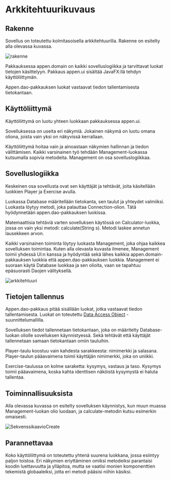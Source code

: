# Arkkitehtuurikuvaus
## Rakenne
Sovellus on toteutettu kolmitasoisella arkkitehtuurilla. Rakenne on esitelty alla olevassa kuvassa.

![rakenne](http://yuml.me/d61edbcb.png)

Pakkauksessa appen.domain on kaikki sovelluslogiikka ja tarvittavat luokat tietojen käsittelyyn.
Pakkaus appen.ui sisältää JavaFX:llä tehdyn käyttöliittymän.

Appen.dao-pakkauksen luokat vastaavat tiedon tallentamisesta tietokantaan.

## Käyttöliittymä
Käyttöliittymä on luotu yhteen luokkaan pakkauksessa appen.ui. 

Sovelluksessa on useita eri näkymiä.
Jokainen näkymä on luotu omana oliona, joista vain yksi on näkyvissä kerrallaan. 

Käyttöliittymä hoitaa vain ja ainoastaan näkymien hallinnan ja tiedon välittämisen. Kaikki varsinainen työ tehdään Management-luokassa kutsumalla sopivia metodeita. Management on osa sovelluslogiikkaa.
 
## Sovelluslogiikka
Keskeinen osa sovellusta ovat sen käyttäjät ja tehtävät, joita käsitellään luokkien Player ja Exercise avulla.

Luokassa Database määritellään tietokanta, sen taulut ja yhteydet valmiiksi. Luokasta löytyy metodi, joka palauttaa Connection-olion. Tätä hyödynnetään appen.dao-pakkauksen luokissa. 

Matemaattisia tehtäviä varten sovelluksen käytössä on Calculator-luokka, jossa on vain yksi metodi: calculate(String s). Metodi laskee annetun lausekkeen arvon.

Kaikki varsinainen toiminta löytyy luokasta Management, joka ohjaa kaikkea sovelluksen toimintaa. Kuten alla olevasta kuvasta ilmenee, Management toimii yhdessä UI:n kanssa ja hyödyntää sekä lähes kaikkia appen.domain-pakkauksen luokkia
että appen.dao-pakkauksen luokkia. Management ei suoraan käytä Database luokkaa ja sen olioita, vaan se tapahtuu epäsuorasti Daojen välityksellä.

![arkkitehtuuri](http://yuml.me/e37a4183.png)

## Tietojen tallennus

Appen.dao-pakkaus pitää sisällään luokat, jotka vastaavat tiedon tallentamisesta. Luokat on toteutettu [Data Access Object](https://en.wikipedia.org/wiki/Data_access_object) -suunnittelumallilla.

Sovelluksen tiedot tallennetaan tietokantaan, joka on määritelty Database-luokan oliolle sovelluksen käynnistyessä. Sekä tehtävät että käyttäjät tallennetaan samaan tietokantaan omiin tauluihin.

Player-taulu koostuu vain kahdesta sarakkeesta: nimimerkki ja salasana. Player-taulun pääavaimena toimii käyttäjän nimimerkki, joka on uniikki.  

Exercise-taulussa on kolme saraketta: kysymys, vastaus ja taso. Kysymys toimii pääavaimena, koska kahta identtisen näköistä kysymystä ei haluta tallentaa.

## Toiminnallisuuksista
Alla olevassa kuvassa on esitelty sovelluksen käynnistys, kun muun muassa Management-luokan olio luodaan, ja calculate-metodin kutsu esimerkin omaisesti.

![SekvenssikaavioCreate](https://www.websequencediagrams.com/cgi-bin/cdraw?lz=VUktPipkYjogbmV3IERhdGFiYXNlKGxhcmFkaWdhcHBlbi5kYik7CgAjBXBkACIGUGxheWVyRGFvKAASCmUAFQdFeGVyY2lzZQAQDm1hbmFnZQBgBk0ABwVtZW50KHBkLCBlZCk7CgAaBi0-KmNhbGMAgQcGQ2FsY3VsYXRvcigpOwoAfAUrAD8IYwAVB2UoLi4uADQLKwA5BnRyeXsAFQ59AFoJLT5VSTogY2F0Y2h7cmV0dXJuIGZhbHNlfTsKY2FsYy0-LQCBJAgAFwdMb25nAIEXCgAOD2NyZWF0ZQCBbAgAfhBlZACBBQcAIQUoAIITDACBNAUpfTsKZWQtAEwKAIECFQCBLA0AgScFADEFAIEYEXRydWUAgkAKLVVJAAsPCg&s=default)

## Parannettavaa

Koko käyttöliittymä on toteutettu yhtenä suurena luokkana, jossa esiintyy paljon toistoa. Eri näkymien eriyttäminen omiksi metodeiksi parantaisi koodin luettavuutta ja ylläpitoa, mutta se vaatisi monien komponenttien tekemistä
globaaleiksi, jotta eri metodi pääsisi niihin käsiksi.  
